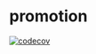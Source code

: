 # promotion

[![codecov](https://codecov.io/gh/pradist/promotion/branch/main/graph/badge.svg?token=VGO3AQ6D5S)](https://codecov.io/gh/pradist/promotion)
